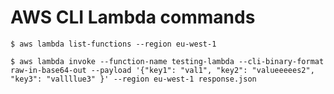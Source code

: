# AWS CLI Lambda commands

```
$ aws lambda list-functions --region eu-west-1
```

```
$ aws lambda invoke --function-name testing-lambda --cli-binary-format raw-in-base64-out --payload '{"key1": "val1", "key2": "valueeeees2", "key3": "vallllue3" }' --region eu-west-1 response.json
```
